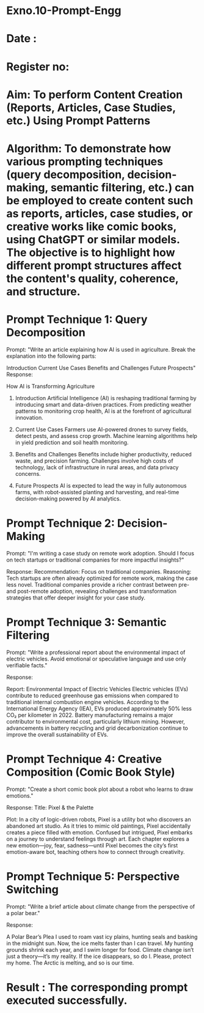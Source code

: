 # Exno.10-Prompt-Engg
# Date : 
# Register no:
# Aim: To perform Content Creation (Reports, Articles, Case Studies, etc.) Using Prompt Patterns

# Algorithm: To demonstrate how various prompting techniques (query decomposition, decision-making, semantic filtering, etc.) can be employed to create content such as reports, articles, case studies, or creative works like comic books, using ChatGPT or similar models. The objective is to highlight how different prompt structures affect the content's quality, coherence, and structure.

# Prompt Technique 1: Query Decomposition
Prompt:
"Write an article explaining how AI is used in agriculture. Break the explanation into the following parts:

Introduction
Current Use Cases
Benefits and Challenges
Future Prospects"
Response:

How AI is Transforming Agriculture
1. Introduction
Artificial Intelligence (AI) is reshaping traditional farming by introducing smart and data-driven practices. From predicting weather patterns to monitoring crop health, AI is at the forefront of agricultural innovation.

2. Current Use Cases
Farmers use AI-powered drones to survey fields, detect pests, and assess crop growth. Machine learning algorithms help in yield prediction and soil health monitoring.

3. Benefits and Challenges
Benefits include higher productivity, reduced waste, and precision farming. Challenges involve high costs of technology, lack of infrastructure in rural areas, and data privacy concerns.

4. Future Prospects
AI is expected to lead the way in fully autonomous farms, with robot-assisted planting and harvesting, and real-time decision-making powered by AI analytics.

# Prompt Technique 2: Decision-Making
Prompt:
"I'm writing a case study on remote work adoption. Should I focus on tech startups or traditional companies for more impactful insights?"

Response:
Recommendation: Focus on traditional companies.
Reasoning: Tech startups are often already optimized for remote work, making the case less novel. Traditional companies provide a richer contrast between pre- and post-remote adoption, revealing challenges and transformation strategies that offer deeper insight for your case study.

# Prompt Technique 3: Semantic Filtering
Prompt:
"Write a professional report about the environmental impact of electric vehicles. Avoid emotional or speculative language and use only verifiable facts."

Response:

Report: Environmental Impact of Electric Vehicles
Electric vehicles (EVs) contribute to reduced greenhouse gas emissions when compared to traditional internal combustion engine vehicles. According to the International Energy Agency (IEA), EVs produced approximately 50% less CO₂ per kilometer in 2022. Battery manufacturing remains a major contributor to environmental cost, particularly lithium mining. However, advancements in battery recycling and grid decarbonization continue to improve the overall sustainability of EVs.

# Prompt Technique 4: Creative Composition (Comic Book Style)
Prompt:
"Create a short comic book plot about a robot who learns to draw emotions."

Response:
Title: Pixel & the Palette

Plot:
In a city of logic-driven robots, Pixel is a utility bot who discovers an abandoned art studio. As it tries to mimic old paintings, Pixel accidentally creates a piece filled with emotion. Confused but intrigued, Pixel embarks on a journey to understand feelings through art. Each chapter explores a new emotion—joy, fear, sadness—until Pixel becomes the city’s first emotion-aware bot, teaching others how to connect through creativity.

# Prompt Technique 5: Perspective Switching
Prompt:
"Write a brief article about climate change from the perspective of a polar bear."

Response:

A Polar Bear’s Plea
I used to roam vast icy plains, hunting seals and basking in the midnight sun. Now, the ice melts faster than I can travel. My hunting grounds shrink each year, and I swim longer for food. Climate change isn’t just a theory—it’s my reality. If the ice disappears, so do I. Please, protect my home. The Arctic is melting, and so is our time.




# Result :  The corresponding prompt executed successfully.
